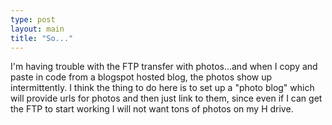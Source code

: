 ```yaml
---
type: post
layout: main
title: "So..."
---
```

I'm having trouble with the FTP transfer with photos...and when I copy and
paste in code from a blogspot hosted blog, the photos show up intermittently.
I think the thing to do here is to set up a "photo blog" which will provide
urls for photos and then just link to them, since even if I can get the FTP to
start working I will not want tons of photos on my H drive.

